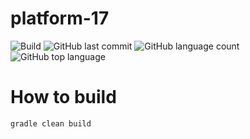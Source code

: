 # platform-17
![Build](https://github.com/trevorism/platform-17/actions/workflows/deploy.yml/badge.svg)
![GitHub last commit](https://img.shields.io/github/last-commit/trevorism/platform-17)
![GitHub language count](https://img.shields.io/github/languages/count/trevorism/platform-17)
![GitHub top language](https://img.shields.io/github/languages/top/trevorism/platform-17)

# How to build
`gradle clean build`
